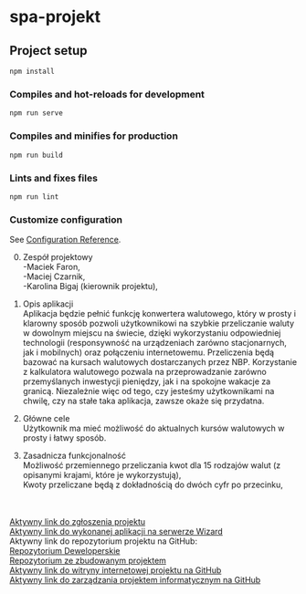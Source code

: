 # spa-projekt

## Project setup
```
npm install
```

### Compiles and hot-reloads for development
```
npm run serve
```

### Compiles and minifies for production
```
npm run build
```

### Lints and fixes files
```
npm run lint
```

### Customize configuration
See [Configuration Reference](https://cli.vuejs.org/config/).

0. Zespół projektowy<br />
-Maciek Faron,<br />
-Maciej Czarnik,<br />
-Karolina Bigaj (kierownik projektu),<br />

1. Opis aplikacji<br />
Aplikacja będzie pełnić funkcję konwertera walutowego, który w prosty i klarowny sposób pozwoli użytkownikowi na szybkie przeliczanie waluty w dowolnym miejscu na świecie, dzięki wykorzystaniu odpowiedniej technologii (responsywność na urządzeniach zarówno stacjonarnych, jak i mobilnych) oraz połączeniu internetowemu. Przeliczenia będą bazować na kursach walutowych dostarczanych przez NBP.  Korzystanie z kalkulatora walutowego pozwala na przeprowadzanie zarówno przemyślanych inwestycji pieniędzy, jak i na spokojne wakacje za granicą. Niezależnie więc od tego, czy jesteśmy użytkownikami na chwilę, czy na stałe taka aplikacja, zawsze okaże się przydatna.<br />

2. Główne cele<br />
Użytkownik ma mieć możliwość do aktualnych kursów walutowych w prosty i łatwy sposób.<br />

3. Zasadnicza funkcjonalność<br />
Możliwość przemiennego przeliczania kwot dla 15 rodzajów walut (z opisanymi krajami, które je wykorzystują),<br />
Kwoty przeliczane będą z dokładnością do dwóch cyfr po przecinku,<br />

<br /><br />
[Aktywny link do zgłoszenia projektu](https://e-uczelnia.uek.krakow.pl/mod/forum/discuss.php?d=119904)<br />
[Aktywny link do wykonanej aplikacji na serwerze Wizard](http://wizard.uek.krakow.pl/~s205443/)<br />
Aktywny link do repozytorium projektu na GitHub:<br />
[Repozytorium Deweloperskie](https://github.com/karolinabigaj/spa-projekt)<br />
[Repozytorium ze zbudowanym projektem](https://github.com/karolinabigaj/karolinabigaj.github.io)<br />
[Aktywny link do witryny internetowej projektu na GitHub](https://karolinabigaj.github.io/)<br />
[Aktywny link do zarządzania projektem informatycznym na GitHub](https://github.com/karolinabigaj/spa-projekt/projects/1)<br />

